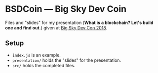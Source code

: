# BSDCoin — Big Sky Dev Coin

Files and "slides" for my presentation (__What is a blockchain? Let's build one and find out.__) given at [Big Sky Dev Con 2018](https://bigskydevcon.org/speaker/luiz-lopes/).

## Setup

- `index.js` is an example.
- `presentation/` holds the "slides" for the presentation.
- `src/` holds the completed files.
